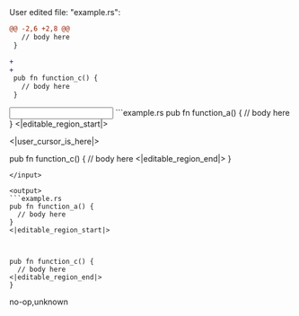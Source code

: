 <events>
User edited file: "example.rs":

```diff
@@ -2,6 +2,8 @@
   // body here
 }

+
+
 pub fn function_c() {
   // body here
 }
```
</events>

<input>
```example.rs
pub fn function_a() {
  // body here
}
<|editable_region_start|>

<|user_cursor_is_here|>

pub fn function_c() {
  // body here
<|editable_region_end|>
}
```
</input>

<output>
```example.rs
pub fn function_a() {
  // body here
}
<|editable_region_start|>



pub fn function_c() {
  // body here
<|editable_region_end|>
}
```
</output>

<labels>
no-op,unknown
</labels>
